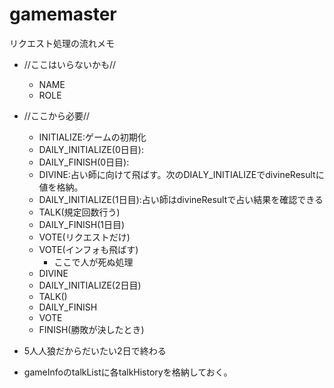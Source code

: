 # gamemaster

リクエスト処理の流れメモ

* //ここはいらないかも//
    * NAME
    * ROLE

* //ここから必要//
    * INITIALIZE:ゲームの初期化
    * DAILY_INITIALIZE(0日目):
    * DAILY_FINISH(0日目):
    * DIVINE:占い師に向けて飛ばす。次のDIALY_INITIALIZEでdivineResultに値を格納。
    * DAILY_INITIALIZE(1日目):占い師はdivineResultで占い結果を確認できる
    * TALK(規定回数行う)
    * DAILY_FINISH(1日目)
    * VOTE(リクエストだけ)
    * VOTE(インフォも飛ばす)
        * ここで人が死ぬ処理
    * DIVINE
    * DAILY_INITIALIZE(2日目)
    * TALK()
    * DAILY_FINISH
    * VOTE
    * FINISH(勝敗が決したとき)

* 5人人狼だからだいたい2日で終わる
* gameInfoのtalkListに各talkHistoryを格納しておく。